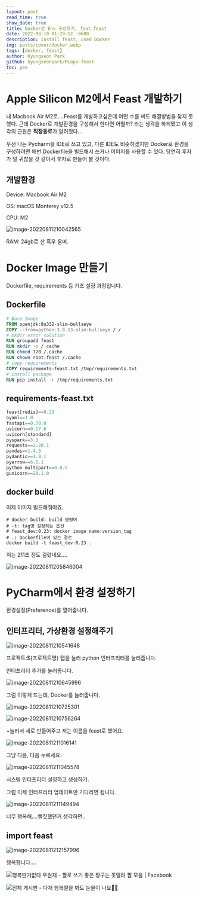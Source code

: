 ```yaml
---
layout: post
read_time: true
show_date: true
title: Docker로 Env 구성하기, feat.feast
date: 2022-08-10 01:29:12 -0600
description: install feast, used Docker
img: posts/cover/docker.webp
tags: [docker, feast]
author: Kyungseon Park
github: kyungseonpark/MLops-feast
toc: yes
---
```


# Apple Silicon M2에서 Feast 개발하기

내 Macbook Air M2로....Feast를 개발하고싶은데 어떤 수를 써도 해결방법을 찾지 못했다. 근데 Docker로 개발환경을 구성해서 한다면 어떨까? 라는 생각을 하게됐고 이 생각의 근원은 **직장동료**가 알려줬다...

우선 나는 Pycharm을 IDE로 쓰고 있고, 다른 IDE도 비슷하겠지만 Docker로 환경을 구성하려면 매번 Dockerfile을 빌드해서 쓰거나 이미지를 사용할 수 있다. 당연히 후자가 덜 귀찮을 것 같아서 후자로 만들어 볼 것이다.



## 개발환경

Device: Macbook Air M2

OS: macOS Monterey v12.5

CPU: M2

![image-20220811210042565](../assets/img/posts/2022-08-11-feast-docker-env/image-20220811210042565.png)

RAM: 24gb로 산 흑우 음머.



# Docker Image 만들기

Dockerfile, requirements 등 기초 설정 과정입니다.

## Dockerfile

```dockerfile
# Base Image
FROM openjdk:8u332-slim-bullseye
COPY --from=python:3.8.13-slim-bullseye / /
# mkdir error solution
RUN groupadd feast
RUN mkdir -p /.cache
RUN chmod 770 /.cache
RUN chown root:feast /.cache
# copy requirements
COPY requirements-feast.txt /tmp/requirements.txt
# install package
RUN pip install -r /tmp/requirements.txt
```
## requirements-feast.txt

```python
feast[redis]==0.23
oyaml==1.0
fastapi==0.78.0
uvicorn==0.17.6
uvicorn[standard]
pyspark==3.3
requests==2.28.1
pandas==1.4.3
pydantic==1.9.1
pyarrow==6.0.1
python-multipart==0.0.5
gunicorn==20.1.0
```

## docker build

이제 이미지 빌드해줘야죠.

```shell
# docker build: build 명령어
# -t: tag명 설정하는 옵션
# feast_dev:0.23: docker image name:version_tag
# .: Dockerfile이 있는 경로
docker build -t feast_dev:0.23 .
```

저는 211초 정도 걸렸네요....

![image-20220811205846004](../assets/img/posts/2022-08-11-feast-docker-env/image-20220811205846004.png)



# PyCharm에서 환경 설정하기

환경설정(Preference)를 열어줍니다.

## 인터프리터, 가상환경 설정해주기

![image-20220811210541648](../assets/img/posts/2022-08-11-feast-docker-env/image-20220811210541648.png)

프로젝트:${프로젝트명} 탭을 눌러 python 인터프리터를 눌러줍니다.

인터프리터 추가를 눌러줍니다.

![image-20220811210645996](../assets/img/posts/2022-08-11-feast-docker-env/image-20220811210645996.png)

그럼 이렇게 뜨는데, Docker를 눌러줍니다.

![image-20220811210725301](../assets/img/posts/2022-08-11-feast-docker-env/image-20220811210725301.png)

![image-20220811210756264](../assets/img/posts/2022-08-11-feast-docker-env/image-20220811210756264.png)

+눌러서 새로 만들어주고 저는 이름을 feast로 했어요.

![image-20220811211016141](../assets/img/posts/2022-08-11-feast-docker-env/image-20220811211016141.png)

그냥 다음, 다음 누르세요.

![image-20220811211045578](../assets/img/posts/2022-08-11-feast-docker-env/image-20220811211045578.png)

시스템 인터프리터 설정하고 생성하기.

그럼 이제 인터프리터 업데이트만 기다리면 됩니다.

![image-20220811211149494](../assets/img/posts/2022-08-11-feast-docker-env/image-20220811211149494.png)

너무 행복해....뻘짓했던거 생각하면..

## import feast

![image-20220811212157996](../assets/img/posts/2022-08-11-feast-docker-env/image-20220811212157996.png)

행복합니다....

![행복딴거없다 우원재 - 짤로 쓰기 좋은 짱구는 못말려 짤 모음 | Facebook](../assets/img/posts/2022-08-11-feast-docker-env/jjang9_nice.jpeg)

![전체 게시판 - 다재 행복짤을 봐도 눈물이 나요🤦‍♀️](../assets/img/posts/2022-08-11-feast-docker-env/mcyou_cry.jpeg)

